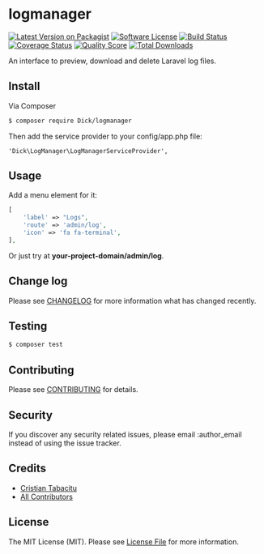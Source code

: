 # logmanager

[![Latest Version on Packagist](https://img.shields.io/packagist/v/Dick/logmanager.svg?style=flat-square)](https://packagist.org/packages/Dick/logmanager)
[![Software License](https://img.shields.io/badge/license-MIT-brightgreen.svg?style=flat-square)](LICENSE.md)
[![Build Status](https://img.shields.io/travis/dick/logmanager/master.svg?style=flat-square)](https://travis-ci.org/dick/logmanager)
[![Coverage Status](https://img.shields.io/scrutinizer/coverage/g/dick/logmanager.svg?style=flat-square)](https://scrutinizer-ci.com/g/dick/logmanager/code-structure)
[![Quality Score](https://img.shields.io/scrutinizer/g/dick/logmanager.svg?style=flat-square)](https://scrutinizer-ci.com/g/dick/logmanager)
[![Total Downloads](https://img.shields.io/packagist/dt/Dick/logmanager.svg?style=flat-square)](https://packagist.org/packages/Dick/logmanager)

An interface to preview, download and delete Laravel log files.

## Install

Via Composer

``` bash
$ composer require Dick/logmanager
```

Then add the service provider to your config/app.php file:

``` 
'Dick\LogManager\LogManagerServiceProvider',
```

## Usage

Add a menu element for it:

``` php
[
    'label' => "Logs",
    'route' => 'admin/log',
    'icon' => 'fa fa-terminal',
],
```

Or just try at **your-project-domain/admin/log**.

## Change log

Please see [CHANGELOG](CHANGELOG.md) for more information what has changed recently.

## Testing

``` bash
$ composer test
```

## Contributing

Please see [CONTRIBUTING](CONTRIBUTING.md) for details.

## Security

If you discover any security related issues, please email :author_email instead of using the issue tracker.

## Credits

- [Cristian Tabacitu](https://github.com/tabacitu)
- [All Contributors](../../contributors)

## License

The MIT License (MIT). Please see [License File](LICENSE.md) for more information.
